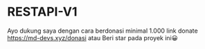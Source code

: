 # RESTAPI-V1

Ayo dukung saya dengan cara berdonasi minimal 1.000 link donate https://md-devs.xyz/donasi atau Beri star pada proyek ini😀
